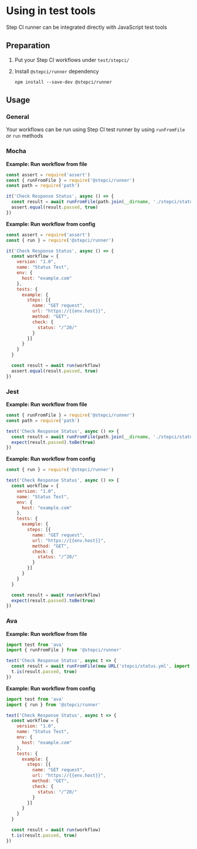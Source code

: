 # Using in test tools

Step CI runner can be integrated directly with JavaScript test tools

## Preparation

1. Put your Step CI workflows under `test/stepci/`

2. Install `@stepci/runner` dependency

    ```
    npm install --save-dev @stepci/runner
    ```

## Usage

### General

Your workflows can be run using Step CI test runner by using `runFromFile` or `run` methods

### Mocha

**Example: Run workflow from file**

```js
const assert = require('assert')
const { runFromFile } = require('@stepci/runner')
const path = require('path')

it('Check Response Status', async () => {
  const result = await runFromFile(path.join(__dirname, './stepci/status.yml'))
  assert.equal(result.passed, true)
})
```

**Example: Run workflow from config**

```js
const assert = require('assert')
const { run } = require('@stepci/runner')

it('Check Response Status', async () => {
  const workflow = {
    version: "1.0",
    name: "Status Test",
    env: {
      host: "example.com"
    },
    tests: {
      example: {
        steps: [{
          name: "GET request",
          url: "https://{{env.host}}",
          method: "GET",
          check: {
            status: "/^20/"
          }
        }]
      }
    }
  }

  const result = await run(workflow)
  assert.equal(result.passed, true)
})
```

### Jest

**Example: Run workflow from file**

```js
const { runFromFile } = require('@stepci/runner')
const path = require('path')

test('Check Response Status', async () => {
  const result = await runFromFile(path.join(__dirname, './stepci/status.yml'))
  expect(result.passed).toBe(true)
})
```

**Example: Run workflow from config**

```js
const { run } = require('@stepci/runner')

test('Check Response Status', async () => {
  const workflow = {
    version: "1.0",
    name: "Status Test",
    env: {
      host: "example.com"
    },
    tests: {
      example: {
        steps: [{
          name: "GET request",
          url: "https://{{env.host}}",
          method: "GET",
          check: {
            status: "/^20/"
          }
        }]
      }
    }
  }

  const result = await run(workflow)
  expect(result.passed).toBe(true)
})
```

### Ava

**Example: Run workflow from file**

```js
import test from 'ava'
import { runFromFile } from '@stepci/runner'

test('Check Response Status', async t => {
  const result = await runFromFile(new URL('stepci/status.yml', import.meta.url))
  t.is(result.passed, true)
})
```

**Example: Run workflow from config**

```js
import test from 'ava'
import { run } from '@stepci/runner'

test('Check Response Status', async t => {
  const workflow = {
    version: "1.0",
    name: "Status Test",
    env: {
      host: "example.com"
    },
    tests: {
      example: {
        steps: [{
          name: "GET request",
          url: "https://{{env.host}}",
          method: "GET",
          check: {
            status: "/^20/"
          }
        }]
      }
    }
  }

  const result = await run(workflow)
  t.is(result.passed, true)
})
```
